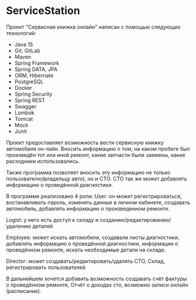 # ServiceStation

Проект "Сервисная книжка онлайн"
написан с помощью следующих технологий:
- Java 15
- Git, GitLab
- Maven
- Spring Framework
- Spring DATA, JPA
- ORM, Hibernate
- PostgreSQL
- Docker
- Spring Security
- Spring REST
- Swagger
- Lombok
- Tomcat
- Mock
- Junit  

Проект предоставляет возможность вести 
сервисную книжку автомобиля он-лайн. 
Вносить информацию о том, на каком пробеге 
был произведён тот или иной ремонт,
какие запчасти были заемены, какие расходники использовались. 

Также программа позволяет вносить эту информацию
 не только пользователю(владельцу авто), но и СТО.
СТО так же может добавлять информацию о проведённой диагностики. 

В программе реализовано 4 роли:
User: он может регистрироваться, востанавливать пароль, 
изменять данные в личном кабинете, создавать автомобиль, 
добавлять информацию о произведенном ремонте. 

Logist: у него есть доступ к складу и созданию/редактированию/удалению деталей

Employee: может искать автомобили, создавали листы диагностики, 
добавлять информацию о проведённой диагностики, информации о проведённом ремонте, 
искать необходимые детали на складе. 

Director: может создавать/редактировать/удалять СТО, Склад, регистрировать пользователей

В дальнейшем хочется добавить возможность создавать счёт фактуры о проведённом ремонте, 
Отчёт о доходах сто, возможно записи онлайн (расписание). 


                                
